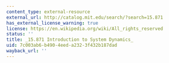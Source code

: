 ```yaml
---
content_type: external-resource
external_url: http://catalog.mit.edu/search/?search=15.871
has_external_license_warning: true
license: https://en.wikipedia.org/wiki/All_rights_reserved
status: ''
title: _15.871 Introduction to System Dynamics_
uid: 7c003ab6-b490-4eed-a232-3f432b187dad
wayback_url: ''
---
```

